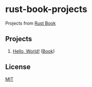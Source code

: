 # rust-book-projects

Projects from [Rust Book](https://doc.rust-lang.org/book)

## Projects

1. [Hello, World!](/hello_world) ([Book](https://doc.rust-lang.org/book/ch01-02-hello-world.html))

## License

[MIT](/LICENSE)

